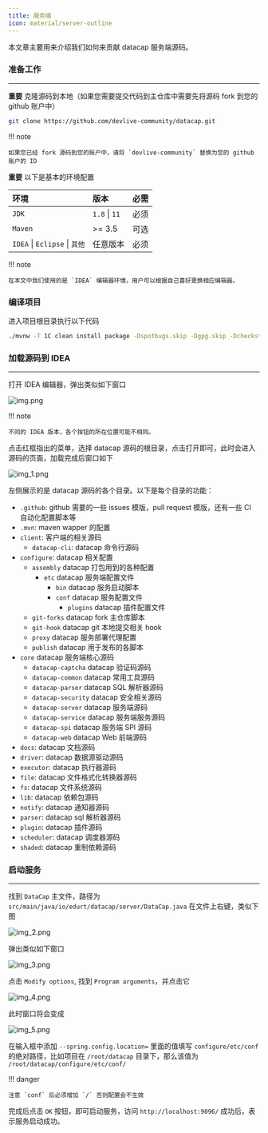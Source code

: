 ```yaml
---
title: 服务端
icon: material/server-outline
---
```


本文章主要用来介绍我们如何来贡献 datacap 服务端源码。

### 准备工作

---

**重要** 克隆源码到本地（如果您需要提交代码到主仓库中需要先将源码 fork 到您的 github 账户中）

```bash
git clone https://github.com/devlive-community/datacap.git
```

!!! note

    如果您已经 fork 源码到您的账户中，请将 `devlive-community` 替换为您的 github 账户的 ID

**重要** 以下是基本的环境配置

| 环境                          | 版本            | 必需 |
|:----------------------------|:--------------|:---|
| `JDK`                       | `1.8` \| `11` | 必须 |
| `Maven`                     | >= 3.5        | 可选 |
| `IDEA` \| `Eclipse` \| `其他` | 任意版本          | 必须 |

!!! note

    在本文中我们使用的是 `IDEA` 编辑器环境，用户可以根据自己喜好更换相应编辑器。

### 编译项目

进入项目根目录执行以下代码

```bash
./mvnw -T 1C clean install package -Dspotbugs.skip -Dgpg.skip -Dcheckstyle.skip -DskipTests=true
```

### 加载源码到 IDEA

---

打开 IDEA 编辑器，弹出类似如下窗口

![img.png](img.png)

!!! note

    不同的 IDEA 版本，各个按钮的所在位置可能不相同。

点击红框指出的菜单，选择 datacap 源码的根目录，点击打开即可，此时会进入源码的页面，加载完成后窗口如下

![img_1.png](img_1.png)

左侧展示的是 datacap 源码的各个目录。以下是每个目录的功能：

- `.github`: github 需要的一些 issues 模版，pull request 模版，还有一些 CI 自动化配置脚本等
- `.mvn`: maven wapper 的配置
- `client`: 客户端的相关源码
    - `datacap-cli`: datacap 命令行源码
- `configure`: datacap 相关配置
    - `assembly` datacap 打包用到的各种配置
      - `etc` datacap 服务端配置文件
          - `bin` datacap 服务启动脚本
          - `conf` datacap 服务配置文件
              - `plugins` datacap 插件配置文件
    - `git-forks` datacap fork 主仓库脚本
    - `git-hook` datacap git 本地提交相关 hook
    - `proxy` datacap 服务部署代理配置
    - `publish` datacap 用于发布的各脚本
- `core` datacap 服务端核心源码
    - `datacap-captcha` datacap 验证码源码
    - `datacap-common` datacap 常用工具源码
    - `datacap-parser` datacap SQL 解析器源码
    - `datacap-security` datacap 安全相关源码
    - `datacap-server` datacap 服务端源码
    - `datacap-service` datacap 服务端服务源码
    - `datacap-spi` datacap 服务端 SPI 源码
    - `datacap-web` datacap Web 前端源码
- `docs`: datacap 文档源码
- `driver`: datacap 数据源驱动源码
- `executor`: datacap 执行器源码
- `file`: datacap 文件格式化转换器源码
- `fs`: datacap 文件系统源码
- `lib`: datacap 依赖包源码
- `notify`: datacap 通知器源码
- `parser`: datacap sql 解析器源码
- `plugin`: datacap 插件源码
- `scheduler`: datacap 调度器源码
- `shaded`: datacap 重制依赖源码

### 启动服务

---

找到 `DataCap` 主文件，路径为 `src/main/java/io/edurt/datacap/server/DataCap.java` 在文件上右键，类似下图

![img_2.png](img_2.png)

弹出类似如下窗口

![img_3.png](img_3.png)

点击 `Modify options`, 找到 `Program arguments`，并点击它

![img_4.png](img_4.png)

此时窗口将会变成

![img_5.png](img_5.png)

在输入框中添加 `--spring.config.location=` 里面的值填写 `configure/etc/conf` 的绝对路径，比如项目在 `/root/datacap` 目录下，那么该值为 `/root/datacap/configure/etc/conf/`

!!! danger

    注意 `conf` 后必须增加 `/` 否则配置会不生效

完成后点击 `OK` 按钮，即可启动服务，访问 `http://localhost:9096/` 成功后，表示服务启动成功。
